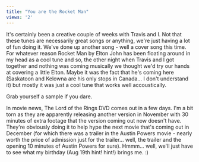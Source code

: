 ```yaml
---
title: "You are the Rocket Man"
views: '2'
---
```

<p>It's certainly been a creative couple of weeks with Travis and I. Not that these tunes are necessarily great songs or anything, we're just having a lot of fun doing it. We've done up another song - well a cover song this time. For whatever reason Rocket Man by Elton John has been floating around in my head as a cool tune and so, the other night when Travis and I got together and nothing was coming musically we thought we'd try our hands at covering a little Elton. Maybe it was the fact that he's coming here (Saskatoon and Kelowna are his only stops in Canada... I don't understand it) but mostly it was just a cool tune that works well accoustically.</p>
<p>Grab yourself a sample if you dare.</p>
<p>In movie news, The Lord of the Rings DVD comes out in a few days. I'm a bit torn as they are apparently releasing another version in November with 30 minutes of extra footage that the version coming out now doesn't have. They're obviously doing it to help hype the next movie that's coming out in December (for which there was a trailer in the Austin Powers movie - nearly worth the price of admission just for the trailer... well, the trailer and the opening 10 minutes of Austin Powers for sure). Hmmm... well, we'll just have to see what my birthday (Aug 19th hint! hint!) brings me. :)</p>
